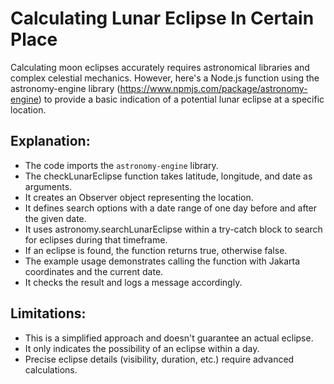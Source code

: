 # Calculating Lunar Eclipse In Certain Place

Calculating moon eclipses accurately requires astronomical libraries and complex celestial mechanics. However, here's a Node.js function using the astronomy-engine library (https://www.npmjs.com/package/astronomy-engine) to provide a basic indication of a potential lunar eclipse at a specific location.

## Explanation:

- The code imports the `astronomy-engine` library.
- The checkLunarEclipse function takes latitude, longitude, and date as arguments.
- It creates an Observer object representing the location.
- It defines search options with a date range of one day before and after the given date.
- It uses astronomy.searchLunarEclipse within a try-catch block to search for eclipses during that timeframe.
- If an eclipse is found, the function returns true, otherwise false.
- The example usage demonstrates calling the function with Jakarta coordinates and the current date.
- It checks the result and logs a message accordingly.

## Limitations:

- This is a simplified approach and doesn't guarantee an actual eclipse.
- It only indicates the possibility of an eclipse within a day.
- Precise eclipse details (visibility, duration, etc.) require advanced calculations.